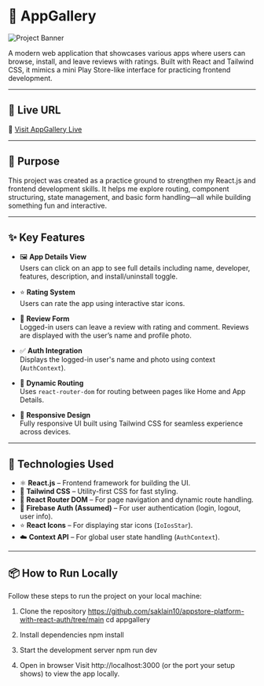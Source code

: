 # 📱 AppGallery

![Project Banner](https://i.ibb.co.com/TM22ZmGB/Screenshot-2025-08-08-172227.png)

A modern web application that showcases various apps where users can browse, install, and leave reviews with ratings. Built with React and Tailwind CSS, it mimics a mini Play Store-like interface for practicing frontend development.

---

## 🚀 Live URL

🔗 [Visit AppGallery Live](https://appstore-platform-with-react.web.app/)

---

## 🎯 Purpose

This project was created as a practice ground to strengthen my React.js and frontend development skills. It helps me explore routing, component structuring, state management, and basic form handling—all while building something fun and interactive.

---

## ✨ Key Features

- 🖼️ **App Details View**  
  Users can click on an app to see full details including name, developer, features, description, and install/uninstall toggle.

- ⭐ **Rating System**  
  Users can rate the app using interactive star icons.

- 💬 **Review Form**  
  Logged-in users can leave a review with rating and comment. Reviews are displayed with the user’s name and profile photo.

- ✅ **Auth Integration**  
  Displays the logged-in user's name and photo using context (`AuthContext`).

- 🔄 **Dynamic Routing**  
  Uses `react-router-dom` for routing between pages like Home and App Details.

- 🧩 **Responsive Design**  
  Fully responsive UI built using Tailwind CSS for seamless experience across devices.

---

## 🧰 Technologies Used

- ⚛️ **React.js** – Frontend framework for building the UI.  
- 🎨 **Tailwind CSS** – Utility-first CSS for fast styling.  
- 🔗 **React Router DOM** – For page navigation and dynamic route handling.  
- 👤 **Firebase Auth (Assumed)** – For user authentication (login, logout, user info).  
- ⭐ **React Icons** – For displaying star icons (`IoIosStar`).  
- ☁️ **Context API** – For global user state handling (`AuthContext`).

---

## 📦 How to Run Locally

Follow these steps to run the project on your local machine:

1. Clone the repository
https://github.com/saklain10/appstore-platform-with-react-auth/tree/main
cd appgallery

2. Install dependencies
npm install

3. Start the development server
npm run dev
4. Open in browser
Visit http://localhost:3000 (or the port your setup shows) to view the app locally.
